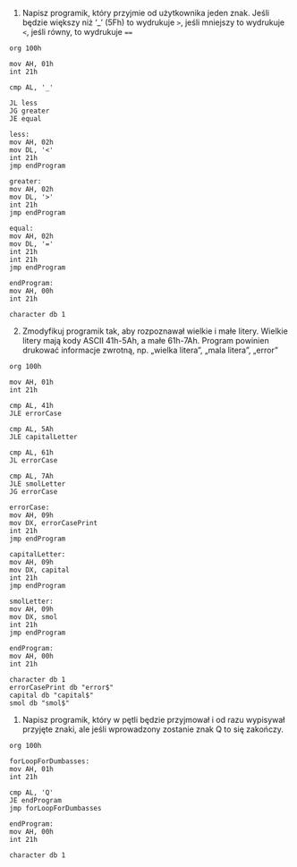1. Napisz programik, który przyjmie od użytkownika jeden znak. Jeśli będzie większy niż ‘_’ (5Fh) to wydrukuje `>`, jeśli mniejszy to wydrukuje `<`, jeśli równy, to wydrukuje `==`
```Assembly
org 100h

mov AH, 01h
int 21h

cmp AL, '_'

JL less
JG greater
JE equal

less:
mov AH, 02h
mov DL, '<'
int 21h
jmp endProgram

greater:
mov AH, 02h
mov DL, '>'
int 21h
jmp endProgram

equal:
mov AH, 02h
mov DL, '='
int 21h
int 21h
jmp endProgram

endProgram:
mov AH, 00h
int 21h

character db 1
```

2. Zmodyfikuj programik tak, aby rozpoznawał wielkie i małe litery. Wielkie litery mają kody ASCII 41h-5Ah, a małe 61h-7Ah. Program powinien drukować informacje zwrotną, np. „wielka litera”, „mala litera”, „error”
```Assembly
org 100h

mov AH, 01h
int 21h

cmp AL, 41h
JLE errorCase

cmp AL, 5Ah
JLE capitalLetter

cmp AL, 61h
JL errorCase

cmp AL, 7Ah
JLE smolLetter
JG errorCase

errorCase:
mov AH, 09h
mov DX, errorCasePrint
int 21h
jmp endProgram

capitalLetter:
mov AH, 09h
mov DX, capital
int 21h
jmp endProgram

smolLetter:
mov AH, 09h
mov DX, smol
int 21h
jmp endProgram

endProgram:
mov AH, 00h
int 21h

character db 1
errorCasePrint db "error$"
capital db "capital$"
smol db "smol$"
```


1. Napisz programik, który w pętli będzie przyjmował i od razu wypisywał przyjęte znaki, ale jeśli wprowadzony zostanie znak Q to się zakończy.
```Assembly
org 100h

forLoopForDumbasses:
mov AH, 01h
int 21h

cmp AL, 'Q'
JE endProgram
jmp forLoopForDumbasses

endProgram:
mov AH, 00h
int 21h

character db 1
```
